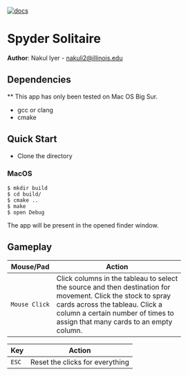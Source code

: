 [![docs](https://img.shields.io/badge/docs-yes-brightgreen)](docs/README.md)
# Spyder Solitaire

**Author**:
Nakul Iyer - [nakuli2@illinois.edu](mailto:nakuli2@illinois.edu)

## Dependencies
** This app has only been tested on Mac OS Big Sur.
* gcc or clang
* cmake

## Quick Start

* Clone the directory

### MacOS
```
$ mkdir build
$ cd build/
$ cmake ..
$ make
$ open Debug
```
The app will be present in the opened finder window.

## Gameplay

| Mouse/Pad     | Action                           |
|---------------|----------------------------------|
| `Mouse Click` | Click columns in the tableau to select<br/> the source and then destination for<br/> movement. Click the stock to spray<br/> cards across the tableau. Click a<br/> column a certain number of times to<br/> assign that many cards to an empty<br/> column. |

| Key           | Action                           |
|---------------|----------------------------------|
| `ESC`         | Reset the clicks for everything  |